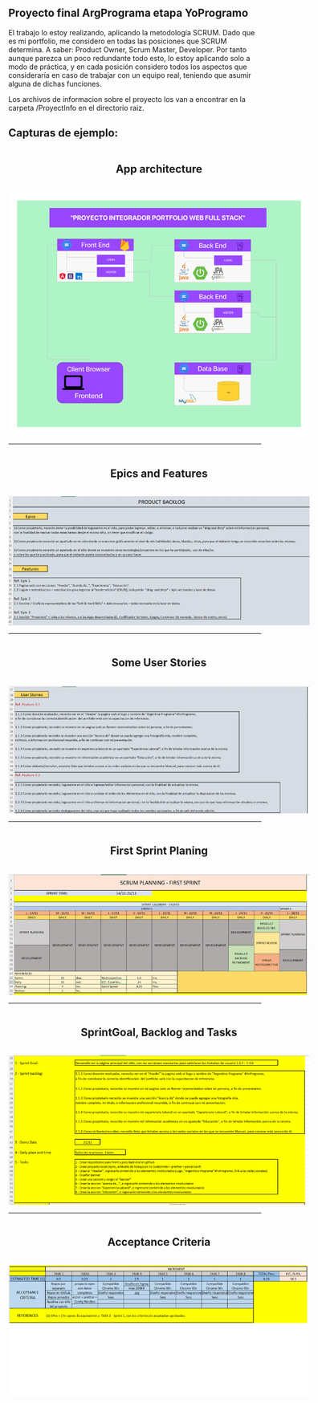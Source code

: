## Proyecto final ArgPrograma etapa YoProgramo

El trabajo lo estoy realizando, aplicando la metodología SCRUM. Dado que es mi portfolio, me considero en todas las posiciones que SCRUM determina. A saber: Product Owner, Scrum Master, Developer. Por tanto aunque parezca un poco redundante todo esto, lo estoy aplicando solo a modo de práctica, y en cada posición considero todos los aspectos que consideraría en caso de trabajar con un equipo real, teniendo que asumir alguna de dichas funciones.

Los archivos de informacion sobre el proyecto los van a encontrar en la carpeta /ProyectInfo en el directorio raiz.

## Capturas de ejemplo:

<div style="display:grid;align-items:center; justify-items:center;gap:1rem;">
<h2 style="text-align:center;">App architecture</h2>
<img src="./ProjectInfo/img/YoProgramo-PortfolioWeb-Arquitectura-Manuel-Bravard.png" alt="App architecture" style="max-width:600px; max-height=600px;">
</div>

<hr style="margin:1rem 0;">

<div style="display:grid;align-items:center; justify-items:center;gap:1rem;">
<h2 style="text-align:center;">Epics and Features</h2>
<img src="./ProjectInfo/img/Epics-Features.png" alt="Epics and Features" style="max-width:600px; max-height=600px;">
</div>

<hr style="margin:1rem 0;">

<div style="display:grid;align-items:center; justify-items:center;gap:1rem;">
<h2 style="text-align:center;">Some User Stories</h2>
<img src="./ProjectInfo/img/Some-User-Stories.png" alt="User Stories" style="max-width:600px; max-height=600px;">
</div>

<hr style="margin:1rem 0;">

<div style="display:grid;align-items:center; justify-items:center;gap:1rem;">
<h2 style="text-align:center;">First Sprint Planing</h2>
<img src="./ProjectInfo/img/First-Sprint-Planing.png" alt="First Sprint Planing" style="max-width:600px; max-height=600px;">
</div>

<hr style="margin:1rem 0;">

<div style="display:grid;align-items:center; justify-items:center;gap:1rem;">
<h2 style="text-align:center;">SprintGoal, Backlog and Tasks</h2>
<img src="./ProjectInfo/img/SprintGoal-Backlog-Tasks.png" alt="SprintGoal Backlog and Tasks" style="max-width:600px; max-height=600px;">
</div>

<hr style="margin:1rem 0;">

<div style="display:grid;align-items:center; justify-items:center;gap:1rem;">
<h2 style="text-align:center;">Acceptance Criteria</h2>
<img src="./ProjectInfo/img/Acceptance-Criteria.png" alt="Acceptance Criteria" style="max-width:600px; max-height=600px;">
</div>
